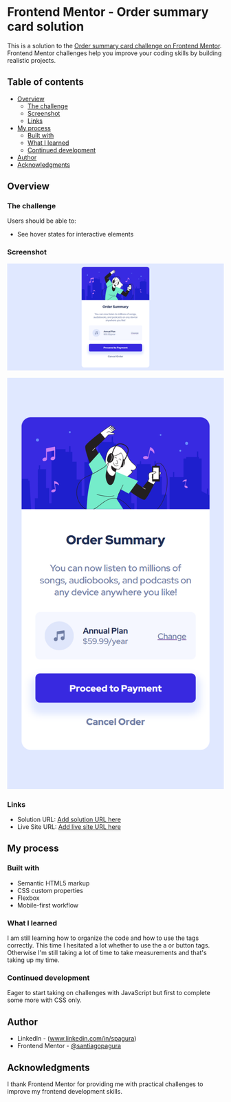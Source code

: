 # Frontend Mentor - Order summary card solution

This is a solution to the [Order summary card challenge on Frontend Mentor](https://www.frontendmentor.io/challenges/order-summary-component-QlPmajDUj). Frontend Mentor challenges help you improve your coding skills by building realistic projects. 

## Table of contents

- [Overview](#overview)
  - [The challenge](#the-challenge)
  - [Screenshot](#screenshot)
  - [Links](#links)
- [My process](#my-process)
  - [Built with](#built-with)
  - [What I learned](#what-i-learned)
  - [Continued development](#continued-development)
- [Author](#author)
- [Acknowledgments](#acknowledgments)


## Overview

### The challenge

Users should be able to:

- See hover states for interactive elements

### Screenshot

![](./screenshots/screenshot-1440px.png)

![](./screenshots/screenshot-375px.png)

### Links

- Solution URL: [Add solution URL here](https://github.com/santiagopagura/blog-preview-card-main.git)
- Live Site URL: [Add live site URL here](https://santiagopagura.github.io/order-summary-component-main/)

## My process

### Built with

- Semantic HTML5 markup
- CSS custom properties
- Flexbox
- Mobile-first workflow

### What I learned

I am still learning how to organize the code and how to use the tags correctly. This time I hesitated a lot whether to use the a or button tags. Otherwise I'm still taking a lot of time to take measurements and that's taking up my time. 

### Continued development

Eager to start taking on challenges with JavaScript but first to complete some more with CSS only.


## Author

- LinkedIn - (www.linkedin.com/in/spagura)
- Frontend Mentor - [@santiagopagura](https://github.com/santiagopagura)


## Acknowledgments

I thank Frontend Mentor for providing me with practical challenges to improve my frontend development skills.

